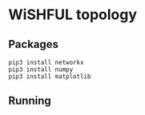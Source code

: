 WiSHFUL topology
================

## Packages

    pip3 install networkx
    pip3 install numpy
    pip3 install matplotlib
    
## Running